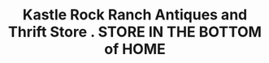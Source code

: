 ---
title: "Kastle Rock Ranch Antiques and Thrift Store . STORE IN THE BOTTOM of HOME"
url: /morganton/kastle-rock-ranch-antiques-and-thrift-store-store-in-the-bottom-of-home/
shop: antiques
---